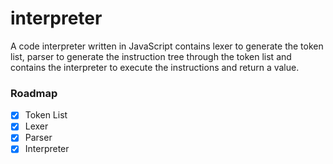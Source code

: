 # interpreter
A code interpreter written in JavaScript contains lexer to generate the token list, parser to generate the instruction tree through the token list and contains the interpreter to execute the instructions and return a value.

### Roadmap

- [x] Token List
- [x] Lexer
- [x] Parser
- [x] Interpreter